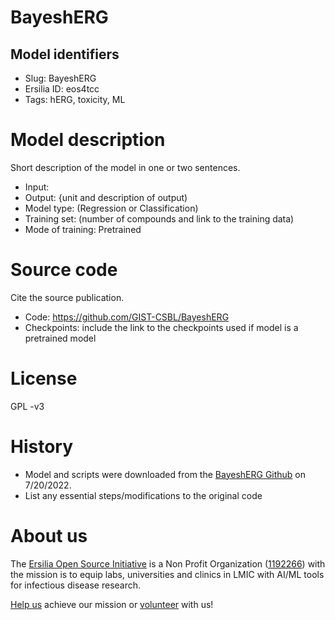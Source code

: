 # BayeshERG
## Model identifiers
- Slug: BayeshERG
- Ersilia ID: eos4tcc
- Tags: hERG, toxicity, ML

# Model description
Short description of the model in one or two sentences.
- Input:
- Output: {unit and description of output) 
- Model type: (Regression or Classification)
- Training set: (number of compounds and link to the training data)
- Mode of training: Pretrained

# Source code
Cite the source publication.
- Code: https://github.com/GIST-CSBL/BayeshERG
- Checkpoints: include the link to the checkpoints used if model is a pretrained model

# License
GPL -v3

# History 
- Model and scripts were downloaded from the [BayeshERG Github](https://github.com/GIST-CSBL/BayeshERG) on 7/20/2022. 
- List any essential steps/modifications to the original code

# About us
The [Ersilia Open Source Initiative](https://ersilia.io) is a Non Profit Organization ([1192266](https://register-of-charities.charitycommission.gov.uk/charity-search/-/charity-details/5170657/full-print)) with the mission is to equip labs, universities and clinics in LMIC with AI/ML tools for infectious disease research.

[Help us](https://www.ersilia.io/donate) achieve our mission or [volunteer](https://www.ersilia.io/volunteer) with us!
